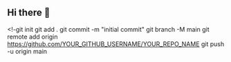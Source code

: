 ## Hi there 👋

<!-git init
git add .
git commit -m "initial commit"
git branch -M main
git remote add origin https://github.com/YOUR_GITHUB_USERNAME/YOUR_REPO_NAME
git push -u origin main
